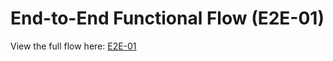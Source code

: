 # End-to-End Functional Flow (E2E-01)

View the full flow here: [E2E-01](https://docs.google.com/document/d/1YX9XJfKscuFO91rXRIx0K6lAFQxI0A4QXOQmfU1Hlf4/edit?tab=t.0#heading=h.t5jpmyzetbj)
